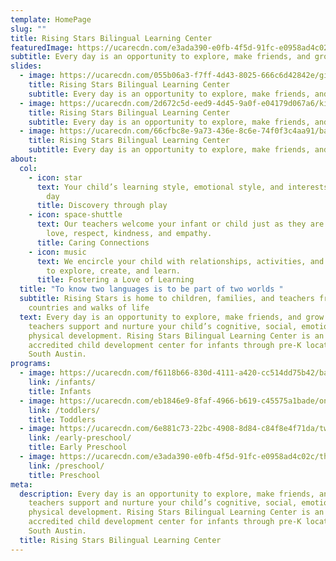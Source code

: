 ```yaml
---
template: HomePage
slug: ""
title: Rising Stars Bilingual Learning Center
featuredImage: https://ucarecdn.com/e3ada390-e0fb-4f5d-91fc-e0958ad4c02c/
subtitle: Every day is an opportunity to explore, make friends, and grow.
slides:
  - image: https://ucarecdn.com/055b06a3-f7ff-4d43-8025-666c6d42842e/girlwithleaf.jpg
    title: Rising Stars Bilingual Learning Center
    subtitle: Every day is an opportunity to explore, make friends, and grow.
  - image: https://ucarecdn.com/2d672c5d-eed9-4d45-9a0f-e04179d067a6/kidsmiling.jpg
    title: Rising Stars Bilingual Learning Center
    subtitle: Every day is an opportunity to explore, make friends, and grow.
  - image: https://ucarecdn.com/66cfbc8e-9a73-436e-8c6e-74f0f3c4aa91/babywithblock.jpg
    title: Rising Stars Bilingual Learning Center
    subtitle: Every day is an opportunity to explore, make friends, and grow.
about:
  col:
    - icon: star
      text: Your child’s learning style, emotional style, and interests inspire each
        day
      title: Discovery through play
    - icon: space-shuttle
      text: Our teachers welcome your infant or child just as they are . . . with
        love, respect, kindness, and empathy.
      title: Caring Connections
    - icon: music
      text: We encircle your child with relationships, activities, and opportunities
        to explore, create, and learn.
      title: Fostering a Love of Learning
  title: "To know two languages is to be part of two worlds "
  subtitle: Rising Stars is home to children, families, and teachers from many
    countries and walks of life
  text: Every day is an opportunity to explore, make friends, and grow. Our
    teachers support and nurture your child’s cognitive, social, emotional, and
    physical development. Rising Stars Bilingual Learning Center is an
    accredited child development center for infants through pre-K located in
    South Austin.
programs:
  - image: https://ucarecdn.com/f6118b66-830d-4111-a420-cc514dd75b42/babies.jpg
    link: /infants/
    title: Infants
  - image: https://ucarecdn.com/eb1846e9-8faf-4966-b619-c45575a1bade/ones.jpg
    link: /toddlers/
    title: Toddlers
  - image: https://ucarecdn.com/6e881c73-22bc-4908-8d84-c84f8e4f71da/twos.jpg
    link: /early-preschool/
    title: Early Preschool
  - image: https://ucarecdn.com/e3ada390-e0fb-4f5d-91fc-e0958ad4c02c/threes.jpg
    link: /preschool/
    title: Preschool
meta:
  description: Every day is an opportunity to explore, make friends, and grow. Our
    teachers support and nurture your child’s cognitive, social, emotional, and
    physical development. Rising Stars Bilingual Learning Center is an
    accredited child development center for infants through pre-K located in
    South Austin.
  title: Rising Stars Bilingual Learning Center
---
```

